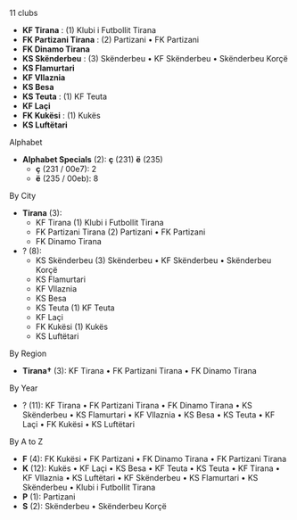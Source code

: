 11 clubs

- **KF Tirana** : (1) Klubi i Futbollit Tirana
- **FK Partizani Tirana** : (2) Partizani • FK Partizani
- **FK Dinamo Tirana**
- **KS Skënderbeu** : (3) Skënderbeu • KF Skënderbeu • Skënderbeu Korçë
- **KS Flamurtari**
- **KF Vllaznia**
- **KS Besa**
- **KS Teuta** : (1) KF Teuta
- **KF Laçi**
- **FK Kukësi** : (1) Kukës
- **KS Luftëtari**




Alphabet

- **Alphabet Specials** (2):  **ç** (231) **ë** (235)
  - **ç** (231 / 00e7): 2
  - **ë** (235 / 00eb): 8




By City

- **Tirana** (3): 
  - KF Tirana  (1) Klubi i Futbollit Tirana
  - FK Partizani Tirana  (2) Partizani • FK Partizani
  - FK Dinamo Tirana 
- ? (8): 
  - KS Skënderbeu  (3) Skënderbeu • KF Skënderbeu • Skënderbeu Korçë
  - KS Flamurtari 
  - KF Vllaznia 
  - KS Besa 
  - KS Teuta  (1) KF Teuta
  - KF Laçi 
  - FK Kukësi  (1) Kukës
  - KS Luftëtari 




By Region

- **Tirana†** (3):   KF Tirana • FK Partizani Tirana • FK Dinamo Tirana




By Year

- ? (11):   KF Tirana • FK Partizani Tirana • FK Dinamo Tirana • KS Skënderbeu • KS Flamurtari • KF Vllaznia • KS Besa • KS Teuta • KF Laçi • FK Kukësi • KS Luftëtari






By A to Z

- **F** (4): FK Kukësi • FK Partizani • FK Dinamo Tirana • FK Partizani Tirana
- **K** (12): Kukës • KF Laçi • KS Besa • KF Teuta • KS Teuta • KF Tirana • KF Vllaznia • KS Luftëtari • KF Skënderbeu • KS Flamurtari • KS Skënderbeu • Klubi i Futbollit Tirana
- **P** (1): Partizani
- **S** (2): Skënderbeu • Skënderbeu Korçë




